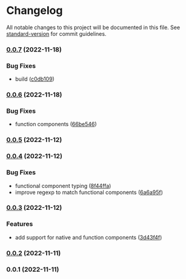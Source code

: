 # Changelog

All notable changes to this project will be documented in this file. See [standard-version](https://github.com/conventional-changelog/standard-version) for commit guidelines.

### [0.0.7](https://github.com/Idered/tailwindcss-radix-ui/compare/v0.0.6...v0.0.7) (2022-11-18)


### Bug Fixes

* build ([c0db109](https://github.com/Idered/tailwindcss-radix-ui/commit/c0db109831954c0001868940d2c8c55eaccae108))

### [0.0.6](https://github.com/Idered/tailwindcss-radix-ui/compare/v0.0.5...v0.0.6) (2022-11-18)


### Bug Fixes

* function components ([66be546](https://github.com/Idered/tailwindcss-radix-ui/commit/66be5469b8a36e38e4c8b97c449cff877e342eb0))

### [0.0.5](https://github.com/Idered/tailwindcss-radix-ui/compare/v0.0.4...v0.0.5) (2022-11-12)

### [0.0.4](https://github.com/Idered/tailwindcss-radix-ui/compare/v0.0.3...v0.0.4) (2022-11-12)


### Bug Fixes

* functional component typing ([8f44ffa](https://github.com/Idered/tailwindcss-radix-ui/commit/8f44ffab9df6ac812979f6eff05f961e196f0b1e))
* improve regexp to match functional components ([6a6a95f](https://github.com/Idered/tailwindcss-radix-ui/commit/6a6a95f41718f3137231df61bfbd14ff46c86319))

### [0.0.3](https://github.com/Idered/tailwindcss-radix-ui/compare/v0.0.2...v0.0.3) (2022-11-12)


### Features

* add support for native and function components ([3d43f4f](https://github.com/Idered/tailwindcss-radix-ui/commit/3d43f4f168d1fbf37a36dd26cc9af9656c04fc49))

### [0.0.2](https://github.com/Idered/tailwindcss-radix-ui/compare/v0.0.1...v0.0.2) (2022-11-11)

### 0.0.1 (2022-11-11)
